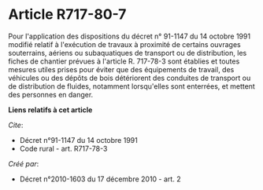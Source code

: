 # Article R717-80-7

Pour l'application des dispositions du décret n° 91-1147 du 14 octobre 1991 modifié relatif à l'exécution de travaux à
proximité de certains ouvrages souterrains, aériens ou subaquatiques de transport ou de distribution, les fiches de chantier
prévues à l'article R. 717-78-3 sont établies et toutes mesures utiles prises pour éviter que des équipements de travail, des
véhicules ou des dépôts de bois détériorent des conduites de transport ou de distribution de fluides, notamment lorsqu'elles
sont enterrées, et mettent des personnes en danger.

**Liens relatifs à cet article**

_Cite_:

  - Décret n°91-1147 du 14 octobre 1991
  - Code rural - art. R717-78-3

_Créé par_:

  - Décret n°2010-1603 du 17 décembre 2010 - art. 2

